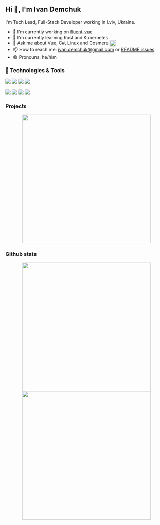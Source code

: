 ## Hi 👋, I'm Ivan Demchuk

I'm Tech Lead, Full-Stack Developer working in Lviv, Ukraine.

 - 🔭 I'm currently working on [fluent-vue](https://github.com/demivan/fluent-vue)
 - 🌱 I'm currently learning Rust and Kubernetes
 - 💬 Ask me about Vue, C#, Linux and Cosmere <img src="https://user-images.githubusercontent.com/2339406/126692384-17784667-7b16-434e-8b54-48b5e5ec614e.png" width="20" height="20" valign="middle">
 - 📫 How to reach me: [ivan.demchuk@gmail.com](mailto:ivan.demchuk@gmail.com) or [README issues](https://github.com/Demivan/Demivan/issues)
 - 😄 Pronouns: he/him

### 🔧 Technologies & Tools
![](https://img.shields.io/badge/OS-ArchLinux-informational?style=for-the-badge&logo=linux&logoColor=white&color=2bbc8a&labelColor=273849)
![](https://img.shields.io/badge/Shell-Fish-informational?style=for-the-badge&logo=gnu-bash&logoColor=white&color=2bbc8a&labelColor=273849)
![](https://img.shields.io/badge/Editor-Rider-informational?style=for-the-badge&logo=rider&logoColor=white&color=2bbc8a&labelColor=273849)
![](https://img.shields.io/badge/Font-JetBrains%20Mono-informational?style=for-the-badge&logo=jetbrains&logoColor=white&color=2bbc8a&labelColor=273849)

![](https://img.shields.io/badge/Code-C%23-informational?style=for-the-badge&logo=csharp&logoColor=white&color=2bbc8a&labelColor=273849)
![](https://img.shields.io/badge/Code-Typescript-informational?style=for-the-badge&logo=typescript&logoColor=white&color=2bbc8a&labelColor=273849)
![](https://img.shields.io/badge/Code-JavaScript-informational?style=for-the-badge&logo=javascript&logoColor=white&color=2bbc8a&labelColor=273849)
![](https://img.shields.io/badge/Code-Vue-informational?style=for-the-badge&logo=vue.js&logoColor=white&color=2bbc8a&labelColor=273849)

### Projects

<p align = "center">
  <a href="https://github.com/demivan/fluent-vue" target="_blank">
   <img src = "https://github-readme-stats.vercel.app/api/pin?username=demivan&repo=fluent-vue&show_icons=true&theme=vue-dark" width = 400>
  </a>
</p>

### Github stats

<p align = "center">
  <img src = "https://github-readme-stats.vercel.app/api?username=demivan&show_icons=true&theme=vue-dark" width = 400>
  <img src = "https://github-readme-streak-stats.herokuapp.com?user=demivan&theme=vue-dark" width = 400>
</p>
